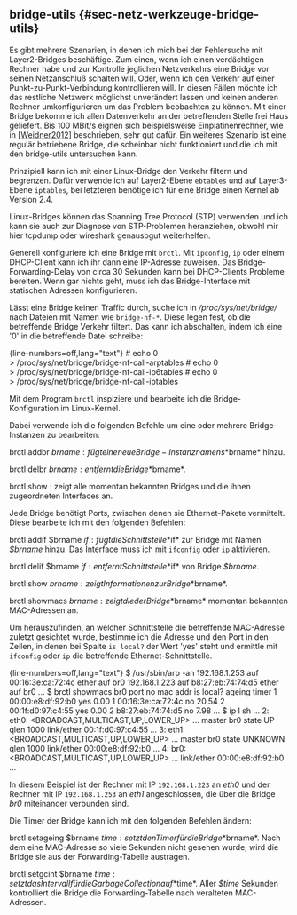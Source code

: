 
## bridge-utils {#sec-netz-werkzeuge-bridge-utils}

Es gibt mehrere Szenarien, in denen ich mich bei der Fehlersuche mit
Layer2-Bridges beschäftige. Zum einen, wenn ich einen verdächtigen
Rechner habe und zur Kontrolle jeglichen Netzverkehrs eine Bridge vor seinen
Netzanschluß schalten will. Oder, wenn ich den Verkehr auf einer
Punkt-zu-Punkt-Verbindung kontrollieren will. In diesen Fällen möchte ich
das restliche Netzwerk möglichst unverändert lassen und keinen anderen
Rechner umkonfigurieren um das Problem beobachten zu können. Mit einer
Bridge bekomme ich allen Datenverkehr an der betreffenden Stelle frei Haus
geliefert.
Bis 100 MBit/s eignen sich beispielsweise Einplatinenrechner, wie in
[[Weidner2012](#bib-weidner2012)] beschrieben, sehr gut dafür.
Ein weiteres Szenario ist eine regulär betriebene Bridge, die scheinbar nicht
funktioniert und die ich mit den bridge-utils untersuchen kann.

Prinzipiell kann ich mit einer Linux-Bridge den Verkehr filtern und
begrenzen. Dafür verwende ich auf Layer2-Ebene `ebtables` und auf
Layer3-Ebene `iptables`, bei letzteren benötige ich für eine Bridge
einen Kernel ab Version 2.4.

Linux-Bridges können das Spanning Tree Protocol (STP) verwenden und ich kann
sie auch zur Diagnose von STP-Problemen heranziehen, obwohl mir hier
tcpdump oder wireshark genausogut weiterhelfen.

Generell konfiguriere ich eine Bridge mit `brctl`.
Mit `ipconfig`, `ip` oder einem DHCP-Client kann ich ihr dann eine IP-Adresse
zuweisen.
Das Bridge-Forwarding-Delay von circa 30 Sekunden kann bei DHCP-Clients
Probleme bereiten.
Wenn gar nichts geht, muss ich das Bridge-Interface mit statischen Adressen
konfigurieren.

Lässt eine Bridge keinen Traffic durch, suche ich in
*/proc/sys/net/bridge/* nach Dateien mit Namen wie `bridge-nf-*`.
Diese legen fest, ob die betreffende Bridge Verkehr filtert.
Das kann ich abschalten, indem ich eine '0' in die betreffende Datei schreibe:

{line-numbers=off,lang="text"}
    # echo 0 \
      > /proc/sys/net/bridge/bridge-nf-call-arptables
    # echo 0 \
      > /proc/sys/net/bridge/bridge-nf-call-ip6tables
    # echo 0 \
      > /proc/sys/net/bridge/bridge-nf-call-iptables

Mit dem Program `brctl` inspiziere und bearbeite ich
die Bridge-Konfiguration im Linux-Kernel.

Dabei verwende ich die folgenden Befehle um eine oder mehrere
Bridge-Instanzen zu bearbeiten:

brctl addbr $brname
: fügt eine neue Bridge-Instanz namens *$brname* hinzu.

brctl delbr $brname
: entfernt die Bridge *$brname*.

brctl show
: zeigt alle momentan bekannten Bridges und die ihnen
  zugeordneten Interfaces an.

Jede Bridge benötigt Ports, zwischen denen sie Ethernet-Pakete vermittelt.
Diese bearbeite ich mit den folgenden Befehlen:

brctl addif $brname $if
: fügt die Schnittstelle *$if* zur Bridge
  mit Namen *$brname* hinzu. Das Interface muss ich mit `ifconfig`
  oder `ip` aktivieren.

brctl delif $brname $if
: entfernt Schnittstelle *$if* von Bridge *$brname*.

brctl show $brname
: zeigt Informationen zur Bridge *$brname*.

brctl showmacs $brname
: zeigt die der Bridge *$brname* momentan
  bekannten MAC-Adressen an.
  
  Um herauszufinden, an welcher Schnittstelle
  die betreffende MAC-Adresse zuletzt gesichtet wurde, bestimme ich die
  Adresse und den Port in den Zeilen, in denen bei Spalte
  `is local?` der Wert 'yes' steht und ermittle mit `ifconfig` oder
  `ip` die betreffende Ethernet-Schnittstelle.

{line-numbers=off,lang="text"}
        $ /usr/sbin/arp -an
        192.168.1.253 auf 00:16:3e:ca:72:4c ether auf br0
        192.168.1.223 auf b8:27:eb:74:74:d5 ether auf br0
        ...
        $ brctl showmacs br0 
        port no mac addr          is local? ageing timer
          1     00:00:e8:df:92:b0 yes           0.00
          1     00:16:3e:ca:72:4c no           20.54
          2     00:1f:d0:97:c4:55 yes           0.00
          2     b8:27:eb:74:74:d5 no            7.98
          ...
        $  ip l sh
        ...
        2: eth0: <BROADCAST,MULTICAST,UP,LOWER_UP> ...
            master br0 state UP qlen 1000
            link/ether 00:1f:d0:97:c4:55 ...
        3: eth1: <BROADCAST,MULTICAST,UP,LOWER_UP> ...
            master br0 state UNKNOWN qlen 1000
            link/ether 00:00:e8:df:92:b0 ...
        4: br0: <BROADCAST,MULTICAST,UP,LOWER_UP> ...
            link/ether 00:00:e8:df:92:b0 ...

  In diesem Beispiel ist der Rechner mit IP `192.168.1.223` an *eth0* und der
  Rechner mit IP `192.168.1.253` an *eth1* angeschlossen, die über die Bridge
  *br0* miteinander verbunden sind.

Die Timer der Bridge kann ich mit den folgenden Befehlen ändern:

brctl setageing $brname $time
: setzt den Timer für die Bridge *$brname*.
  Nach dem eine MAC-Adresse so viele Sekunden nicht gesehen wurde, wird die
  Bridge sie aus der Forwarding-Tabelle austragen.

brctl setgcint $brname $time
: setzt das Intervall für die Garbage Collection auf *$time*.
  Aller *$time* Sekunden kontrolliert die Bridge die Forwarding-Tabelle nach
  veralteten MAC-Adressen.

